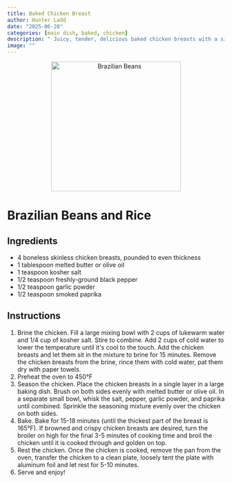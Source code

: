 ```yaml
---
title: Baked Chicken Breast
author: Hunter Ladd
date: "2025-06-20"
categories: [main dish, baked, chicken]
description: " Juicy, tender, delicious baked chicken breasts with a simple 5-step method"
image: ""
---
```


<p align="center">
  <img src="./images/ynh-brazilian-beans.jpg" alt="Brazilian Beans" width="300"/>
</p>

# Brazilian Beans and Rice

## Ingredients
- 4 boneless skinless chicken breasts, pounded to even thickness
- 1 tablespoon melted butter or olive oil
- 1 teaspoon kosher salt
- 1/2 teaspoon freshly-ground black pepper
- 1/2 teaspoon garlic powder
- 1/2 teaspoon smoked paprika

## Instructions
1. Brine the chicken. Fill a large mixing bowl with 2 cups of lukewarm water and 1/4 cup of kosher salt. Stire to combine. Add 2 cups of cold water to lower the temperature until it's cool to the touch. Add the chicken breasts and let them sit in the mixture to brine for 15 minutes. Remove the chicken breasts from the brine, rince them with cold water, pat them dry with paper towels.
2. Preheat the oven to 450°F
3. Season the chicken. Place the chicken breasts in a single layer in a large baking dish. Brush on both sides evenly with melted butter or olive oil. In a separate small bowl, whisk the salt, pepper, garlic powder, and paprika until combined. Sprinkle the seasoning mixture evenly over the chicken on both sides.
4. Bake. Bake for 15-18 minutes (until the thickest part of the breast is 165°F). If browned and crispy chicken breasts are desired, turn the broiler on high for the final 3-5 minutes of cooking time and broil the chicken until it is cooked through and golden on top.
5. Rest the chicken. Once the chicken is cooked, remove the pan from the oven, transfer the chicken to a clean plate, loosely tent the plate with aluminum foil and let rest for 5-10 minutes.
6. Serve and enjoy! 
